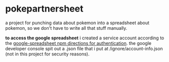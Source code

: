 # pokepartnersheet

a project for punching data about pokemon into a spreadsheet about pokemon, so we don't have to write all that stuff manually.

**to access the google spreadsheet** i created a service account according to the [google-spreadsheet npm directions for authentication](https://www.npmjs.com/package/google-spreadsheet#service-account-recommended-method). the google developer console spit out a .json file that i put at /ignore/account-info.json (not in this project for security reasons). 